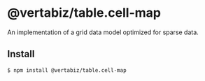 # @vertabiz/table.cell-map #

An implementation of a grid data model optimized for sparse data.

## Install

```bash
$ npm install @vertabiz/table.cell-map
```

